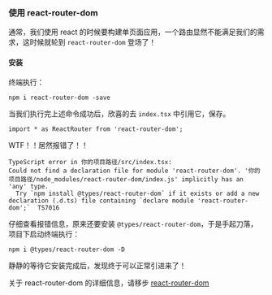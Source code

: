 ### 使用 react-router-dom

通常，我们使用 react 的时候要构建单页面应用，一个路由显然不能满足我们的需求，这时候就轮到 `react-router-dom` 登场了！

#### 安装

终端执行：
```
npm i react-router-dom -save
``` 

当我们执行完上述命令成功后，欣喜的去 `index.tsx` 中引用它，保存。 

```
import * as ReactRouter from 'react-router-dom';

```

 WTF！！居然报错了！！

```
TypeScript error in 你的项目路径/src/index.tsx:
Could not find a declaration file for module 'react-router-dom'. '你的项目路径/node_modules/react-router-dom/index.js' implicitly has an 'any' type.
  Try `npm install @types/react-router-dom` if it exists or add a new declaration (.d.ts) file containing `declare module 'react-router-dom';`  TS7016
```

仔细查看报错信息，原来还要安装 `@types/react-router-dom`，于是手起刀落，项目下启动终端执行：

```
npm i @types/react-router-dom -D
```

静静的等待它安装完成后，发现终于可以正常引进来了！

关于 react-router-dom 的详细信息，请移步 [react-router-dom](https://react-router.docschina.org)
